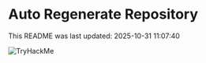 # Auto Regenerate Repository

This README was last updated: 2025-10-31 11:07:40

 ![TryHackMe](https://tryhackme.com/badge/533634)